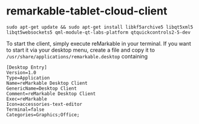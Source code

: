 # remarkable-tablet-cloud-client


`sudo apt-get update && sudo apt-get install libkf5archive5 libqt5xml5 libqt5websockets5 qml-module-qt-labs-platform qtquickcontrols2-5-dev
`

 To start the client, simply execute reMarkable in your terminal. If you want to start it via your desktop menu, create a file and copy it to `/usr/share/applications/remarkable.desktop` containing

```
[Desktop Entry]
Version=1.0
Type=Application
Name=reMarkable Desktop Client
GenericName=Desktop Client
Comment=reMarkable Desktop Client
Exec=reMarkable
Icon=accessories-text-editor
Terminal=false
Categories=Graphics;Office;
```
